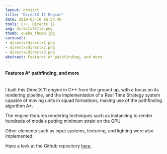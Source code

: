 ```yaml
---
layout: project
title: "DirectX 11 Engine"
date: 2019-05-10 16:54:46
tools: C++, DirectX 11
img: directxtitle.png
thumb: quake_thumb.jpg
carousel:
- directx/directx1.png
- directx/directx2.png
- directx/directx3.png
abstract: Features A* pathfinding, and more
---
```

#### Features A* pathfinding, and more
<br>
I built this DirectX 11 engine in C++ from the ground up, with a focus on its rendering pipeline, and the implementation of a Real Time Strategy system capable of moving units in squad formations, making use of the pathfinding algorithm A*.

The engine features rendering techniques such as instancing to render hundreds of models putting minimum strain on the GPU.

Other elements such as input systems, texturing, and lighting were also implemented.

Have a look at the Github repository [here](https://github.com/AGPO93/DirectX-11-Engine).
